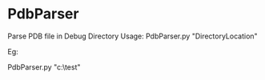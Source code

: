 # PdbParser
Parse PDB file in Debug Directory
Usage:
PdbParser.py "DirectoryLocation"

Eg:

PdbParser.py "c:\test\"
